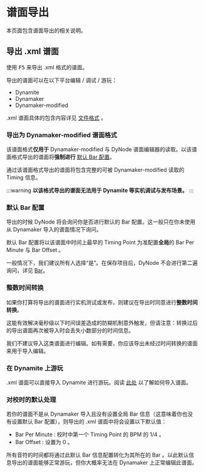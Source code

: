 # 谱面导出

本页面包含谱面导出的相关说明。

## 导出 .xml 谱面

使用 <kbd>F5</kbd> 来导出 .xml 格式的谱面。

导出的谱面可以在以下平台编辑 / 调试 / 游玩：

* Dynamite
* Dynamaker
* Dynamaker-modified

.xml 谱面具体的包含内容详见 [文件格式](/guide/file-formats.html#xml) 。

### 导出为 Dynamaker-modified 谱面格式

该谱面格式**仅用于** Dynamaker-modified 与 DyNode 谱面编辑器的读取。以该谱面格式导出的谱面将**强制进行** [默认 Bar 配置](#默认-bar-配置)。

通过该谱面格式导出的谱面将包含完整的可被 Dynamaker-modified 读取的 Timing 信息。

:::warning
**以该格式导出的谱面无法用于 Dynamite 等实机调试与发布场景。**
:::

### 默认 Bar 配置
导出的时候 DyNode 将会询问你是否进行默认的 Bar 配置。这一般只在你未使用从 Dynamaker 导入的谱面情况下询问。

默认 Bar 配置将以该谱面中时间上最早的 Timing Point 为准配置**全局**的 Bar Per Minute 与 Bar Offset 。

一般情况下，我们建议所有人选择“是”。在保存项目后，DyNode 不会进行第二遍询问，详见 [Bar](/guide/edit.html#bar)。

### 整数时间转换

如果你打算将导出的谱面进行实机测试或发布，则建议在导出时同意进行**整数时间转换**。

这能有效解决毫秒级以下时间误差造成的防糊机制意外触发，但请注意：转换过后的导出谱面再次被导入时会丢失小数部分的时间信息。

我们不建议导入这类谱面进行编辑。如有需要，你应该导出未经过时间转换的谱面来用于导入编辑。


### 在 Dynamite 上游玩

.xml 谱面可以直接导入 Dynamite 进行游玩。阅读 [此处](https://www.bilibili.com/read/cv17021429) 以了解如何导入谱面。

### 对校时的默认处理

若你的谱面不是从 Dynamaker 导入且没有设置全局 Bar 信息（这意味着你也没有设置默认 Bar 配置），则导出的 .xml 谱面中将会设置以下默认值：

* Bar Per Minute : 校时中第一个 Timing Point 的 BPM 的 $1/4$ 。
* Bar Offset : 设置为 $0$ 。

所有音符的时间都将通过此默认 Bar 信息配置转化为其所在的 Bar 。以此默认信息导出的谱面能够正常游玩，但你大概率无法在 Dynamaker 上正常编辑此谱面。